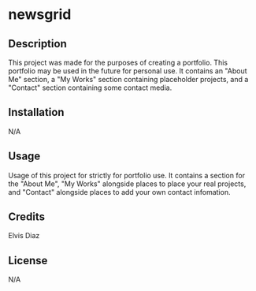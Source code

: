 # newsgrid

## Description

This project was made for the purposes of creating a portfolio. This portfolio may be used in the future for personal use. It contains an "About Me" section, a "My Works" section containing placeholder projects, and a "Contact" section containing some contact media.

## Installation

N/A

## Usage

Usage of this project for strictly for portfolio use. It contains a section for the "About Me", "My Works" alongside places to place your real projects, and "Contact" alongside places to add your own contact infomation.

## Credits

Elvis Diaz

## License

N/A
